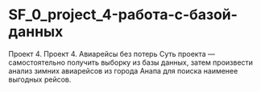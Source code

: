 ﻿# SF_0_project_4-работа-с-базой-данных

Проект 4. Проект 4. Авиарейсы без потерь 
Суть проекта — самостоятельно получить выборку из базы данных, затем произвести анализ зимних авиарейсов из города Анапа для поиска наименее выгодных рейсов.

